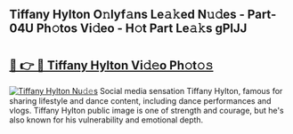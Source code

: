 ## Tiffany Hylton O𝚗lyf𝚊ns Le𝚊𝚔ed N𝚞𝚍es - Part-04U Ph𝚘tos Vi𝚍eo - H𝚘t Part Le𝚊𝚔s gPlJJ

# <h2><a href="http://hf7qg4.feru.top/?c=Tiffany+Hylton">🔗 👉 🔴 Tiffany Hylton Vi𝚍𝚎o Ph𝚘t𝚘𝚜</a></h2>

[![Tiffany Hylton Nu𝚍𝚎s](https://i.imgur.com/0TWrTi3.gif)](http://hf7qg4.feru.top/?c=Tiffany+Hylton)
Social media sensation Tiffany Hylton, famous for sharing lifestyle and dance content, including dance performances and vlogs. Tiffany Hylton public image is one of strength and courage, but he's also known for his vulnerability and emotional depth. 

